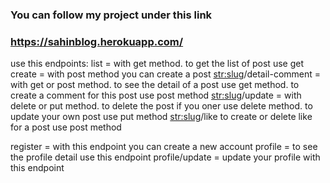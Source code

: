 ### You can follow my project under this link
### https://sahinblog.herokuapp.com/
use this endpoints:
list = with get  method. to get the list of post use get
create = with post method you can create a post
<str:slug>/detail-comment = with get or post method. to see the detail of a post use get method. to create a comment for this post use post method
<str:slug>/update = with delete or put method. to delete the post if you oner use delete method. to update your own post use put method
<str:slug>/like to create or delete like for a post use post method

register = with this endpoint you can create a new account
profile = to see the profile detail use this endpoint
profile/update = update your profile with this endpoint
